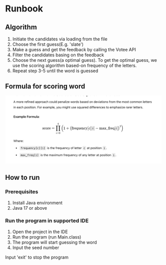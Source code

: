 # Runbook

## Algorithm
 1. Initiate the candidates via loading from the file
 2. Choose the first guess(E.g. 'slate')
 3. Make a guess and get the feedback by calling the Votee API
 4. Filter the candidates basing on the feedback
 5. Choose the next guess(a optimal guess). To get the optimal guess, we use the scoring algorithm based-on frequency of the letters.
 6. Repeat step 3-5 until the word is guessed

## Formula for scoring word
![My animated logo](assets/formula.png)

## How to run
### Prerequisites
1. Install Java environment
2. Java 17 or above

### Run the program in supported IDE
1. Open the project in the IDE
2. Run the program (run Main.class)
3. The program will start guessing the word
4. Input the seed number 

Input 'exit' to stop the program